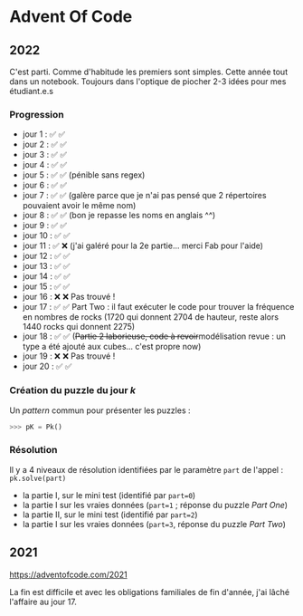 # Advent Of Code 

## 2022

C'est parti. Comme d'habitude les premiers sont simples. Cette année tout dans un notebook. Toujours dans l'optique de piocher 2-3 idées pour mes étudiant.e.s

### Progression

- jour 1 : ✅ ✅
- jour 2 : ✅ ✅
- jour 3 : ✅ ✅
- jour 4 : ✅ ✅
- jour 5 : ✅ ✅ (pénible sans regex)
- jour 6 : ✅ ✅ 
- jour 7 : ✅ ✅ (galère parce que je n'ai pas pensé que 2 répertoires pouvaient avoir le même nom)
- jour 8 : ✅ ✅ (bon je repasse les noms en anglais ^^)
- jour 9 : ✅ ✅ 
- jour 10 : ✅ ✅ 
- jour 11 : ✅ ❌ (j'ai galéré pour la 2e partie... merci Fab pour l'aide)
- jour 12 : ✅ ✅
- jour 13 : ✅ ✅
- jour 14 : ✅ ✅
- jour 15 : ✅ ✅
- jour 16 : ❌ ❌ Pas trouvé !
- jour 17 : ✅ ✅ Part Two : il faut exécuter le code pour trouver la fréquence en nombres de rocks (1720 qui donnent 2704 de hauteur, reste alors 1440 rocks qui donnent 2275)
- jour 18 : ✅ ✅ (~~Partie 2 laborieuse, code à revoir~~modélisation revue : un type a été ajouté aux cubes... c'est propre now) 
- jour 19 : ❌ ❌ Pas trouvé ! 
- jour 20 : ✅ ✅  
   


### Création du puzzle du jour $k$

Un _pattern_ commun pour présenter les puzzles :

```python
>>> pK = Pk()
```
### Résolution 

Il y a 4 niveaux de résolution identifiées par le paramètre `part` de l'appel : `pk.solve(part)`

- la partie I, sur le mini test (identifié par `part=0`)
- la partie I sur les vraies données (`part=1` ; réponse du puzzle _Part One_) 
- la partie II, sur le mini test (identifié par `part=2`)
- la partie I sur les vraies données (`part=3`, réponse du puzzle _Part Two_) 


## 2021

https://adventofcode.com/2021

La fin est difficile et avec les obligations familiales de fin d'année, j'ai lâché l'affaire au jour 17.

